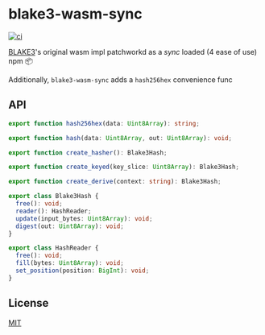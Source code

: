 # blake3-wasm-sync

[![ci](https://github.com/nuggetdigital/blake3-wasm-sync/workflows/ci/badge.svg)](https://github.com/nuggetdigital/blake3-wasm-sync/actions/workflows/ci.yml)

[BLAKE3](https://github.com/BLAKE3-team/BLAKE3)'s original wasm impl patchworkd as a *sync* loaded (4 ease of use) npm 📦

Additionally, `blake3-wasm-sync` adds a `hash256hex` convenience func

## API

``` ts
export function hash256hex(data: Uint8Array): string;

export function hash(data: Uint8Array, out: Uint8Array): void;

export function create_hasher(): Blake3Hash;

export function create_keyed(key_slice: Uint8Array): Blake3Hash;

export function create_derive(context: string): Blake3Hash;

export class Blake3Hash {
  free(): void;
  reader(): HashReader;
  update(input_bytes: Uint8Array): void;
  digest(out: Uint8Array): void;
}

export class HashReader {
  free(): void;
  fill(bytes: Uint8Array): void;
  set_position(position: BigInt): void;
}  
```

## License

[MIT](./LICENSE)